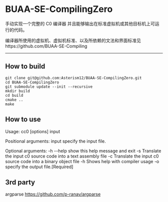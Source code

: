 # BUAA-SE-CompilingZero
手动实现一个完整的 C0 编译器  并且能够输出在标准虚拟机或其他目标机上可运行的代码。

编译器所使用的虚拟机、虚拟机标准、以及所依赖的文法和界面标准见https://github.com/BUAA-SE-Compiling

---

## How to build
```
git clone git@github.com:Asterism12/BUAA-SE-CompilingZero.git
cd BUAA-SE-CompilingZero
git submodule update --init --recursive
mkdir build
cd build
cmake ..
make
```

## How to use
Usage: cc0 [options] input

Positional arguments:
input specify the input file.

Optional arguments:
-h --help show this help message and exit
-s Translate the input c0 source code into a text assembly file
-c Translate the input c0 source code into a binary object file
-h Shows help with compiler usage
-o specify the output file.[Required]

## 3rd party
argparse https://github.com/p-ranav/argparse
